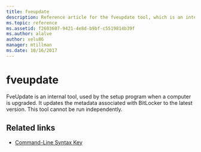 ```yaml
---
title: fveupdate
description: Reference article for the fveupdate tool, which is an internal tool used by the setup program when a computer is upgraded.
ms.topic: reference
ms.assetid: f2603607-9421-4e8d-b9bf-c5519814b39f
ms.author: alalve
author: xelu86
manager: mtillman
ms.date: 10/16/2017
---
```


# fveupdate

FveUpdate is an internal tool, used by the setup program when a computer is upgraded. It updates the metadata associated with BitLocker to the latest version. This tool cannot be run independently.

## Related links

- [Command-Line Syntax Key](command-line-syntax-key.md)
